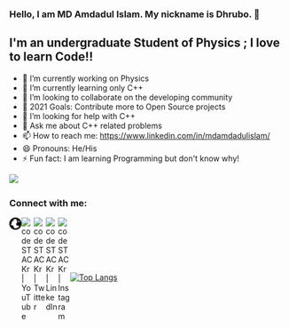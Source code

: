 ### Hello, I am MD Amdadul Islam. My nickname is Dhrubo. 👋

## I'm an undergraduate Student of Physics ; I love to learn Code!!




- 🔭 I’m currently working on Physics
- 🌱 I’m currently learning only C++ 
- 👯 I’m looking to collaborate on the developing community
- 🥅 2021 Goals: Contribute more to Open Source projects 
- 🤔 I’m looking for help with C++
- 💬 Ask me about C++ related problems
- 📫 How to reach me: https://www.linkedin.com/in/mdamdadulislam/
- 😄 Pronouns: He/His
- ⚡ Fun fact: I am learning Programming but don't know why!

<img src = "https://github-readme-stats.vercel.app/api?username=amdadul3036&&show_icons=true&title_color=ffffff&icon_color=bb2acf&text_color=daf7dc&bg_color=151515">


### Connect with me:

[<img align="left" alt="codeSTACKr.com" width="22px" src="https://raw.githubusercontent.com/iconic/open-iconic/master/svg/globe.svg" />][website]
[<img align="left" alt="codeSTACKr | YouTube" width="22px" src="https://cdn.jsdelivr.net/npm/simple-icons@v3/icons/youtube.svg" />][youtube]
[<img align="left" alt="codeSTACKr | Twitter" width="22px" src="https://cdn.jsdelivr.net/npm/simple-icons@v3/icons/twitter.svg" />][twitter]
[<img align="left" alt="codeSTACKr | LinkedIn" width="22px" src="https://cdn.jsdelivr.net/npm/simple-icons@v3/icons/linkedin.svg" />][linkedin]
[<img align="left" alt="codeSTACKr | Instagram" width="22px" src="https://cdn.jsdelivr.net/npm/simple-icons@v3/icons/instagram.svg" />][instagram]

<br />
<br />
<br />
<br />
<br />


[![Top Langs](https://github-readme-stats.vercel.app/api/top-langs/?username=amdadul3036&layout=compact)](https://github.com/anuraghazra/github-readme-stats)


</details>

[website]: https://amdadulislam.com/
[twitter]: https://twitter.com/AmdadulDhrubo
[youtube]: https://www.youtube.com/channel/UCB29jphDIYEzlZs77LYGtnw
[instagram]: https://www.instagram.com/dhruboish/
[linkedin]: https://www.linkedin.com/in/mdamdadulislam/
